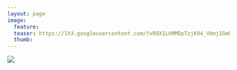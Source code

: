 ```yaml
---
layout: page
image:
  feature:
  teaser: https://lh3.googleusercontent.com/fxR8X1LkMMDpTzjK94_Vbmj1GmRkjyqcSAi2ljbrNdA=w245
  thumb:
---
```


![](https://lh3.googleusercontent.com/UBzgm_5dNEYwYChilUaDd1kPkv8rA2zHQzJ7eU85pvE=w800)
